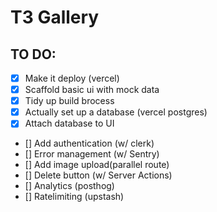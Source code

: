 # T3 Gallery

## TO DO:

- [X] Make it deploy (vercel)
- [X] Scaffold basic ui with mock data
- [X] Tidy up build brocess
- [X] Actually set up a database (vercel postgres)
- [X] Attach database to UI
- [] Add authentication (w/ clerk)
- [] Error management (w/ Sentry)
- [] Add image upload(parallel route)
- [] Delete button (w/ Server Actions)
- [] Analytics (posthog)
- [] Ratelimiting (upstash)